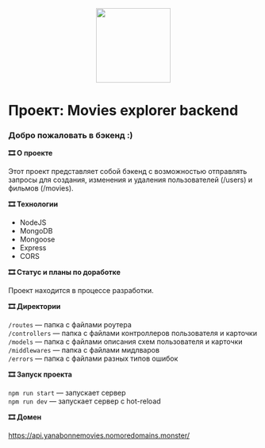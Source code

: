 <div align="center">
  <img src="https://media.giphy.com/media/sMKedUx9w9m8OGwXi6/giphy.gif" width="150"/>
</div>

# Проект: Movies explorer backend

### Добро пожаловать в бэкенд :)

**:film_strip: О проекте**

Этот проект представляет собой бэкенд с возможностью отправлять запросы для создания, изменения и удаления пользователей (/users) и фильмов (/movies).

**:film_strip: Технологии**

- NodeJS
- MongoDB
- Mongoose
- Express
- CORS

**:film_strip: Статус и планы по доработке**

Проект находится в процессе разработки.

**:film_strip: Директории**

`/routes` — папка с файлами роутера  
`/controllers` — папка с файлами контроллеров пользователя и карточки   
`/models` — папка с файлами описания схем пользователя и карточки  
`/middlewares` — папка с файлами мидлваров  
`/errors` — папка с файлами разных типов ошибок 

**:film_strip: Запуск проекта**

`npm run start` — запускает сервер   
`npm run dev` — запускает сервер с hot-reload

**:film_strip: Домен**

https://api.yanabonnemovies.nomoredomains.monster/
